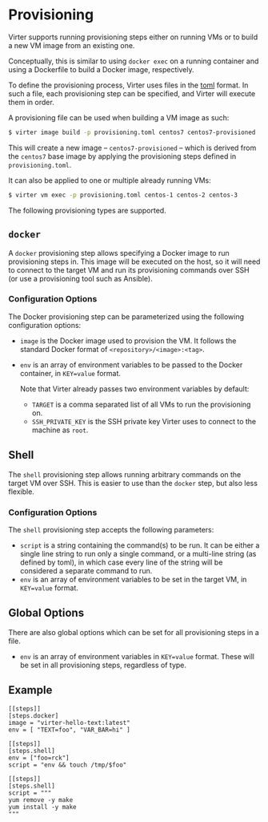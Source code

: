 # Provisioning
Virter supports running provisioning steps either on running VMs or to build a new VM image from an existing one.

Conceptually, this is similar to using `docker exec` on a running container and using a Dockerfile to build a Docker image, respectively.

To define the provisioning process, Virter uses files in the [toml](https://github.com/toml-lang/toml) format. In such a file, each provisioning step can be specified, and Virter will execute them in order.

A provisioning file can be used when building a VM image as such:
```sh
$ virter image build -p provisioning.toml centos7 centos7-provisioned
```
This will create a new image – `centos7-provisioned` – which is derived from the `centos7` base image by applying the provisioning steps defined in `provisioning.toml`.

It can also be applied to one or multiple already running VMs:
```sh
$ virter vm exec -p provisioning.toml centos-1 centos-2 centos-3
```

The following provisioning types are supported.

## `docker`
A `docker` provisioning step allows specifying a Docker image to run provisioning steps in. This image will be executed on the host, so it will need to connect to the target VM and run its provisioning commands over SSH (or use a provisioning tool such as Ansible).

### Configuration Options
The Docker provisioning step can be parameterized using the following configuration options:
* `image` is the Docker image used to provision the VM. It follows the standard Docker format of `<repository>/<image>:<tag>`.
* `env` is an array of environment variables to be passed to the Docker container, in `KEY=value` format.

  Note that Virter already passes two environment variables by default:
  * `TARGET` is a comma separated list of all VMs to run the provisioning on.
  * `SSH_PRIVATE_KEY` is the SSH private key Virter uses to connect to the machine as `root`.

## Shell
The `shell` provisioning step allows running arbitrary commands on the target VM over SSH. This is easier to use than the `docker` step, but also less flexible.

### Configuration Options
The `shell` provisioning step accepts the following parameters:
* `script` is a string containing the command(s) to be run.
  It can be either a single line string to run only a single command, or a multi-line string (as defined by toml), in which case every line of the string will be considered a separate command to run.
* `env` is an array of environment variables to be set in the target VM, in `KEY=value` format.


## Global Options

There are also global options which can be set for all provisioning steps in a file.

* `env` is an array of environment variables in `KEY=value` format. These will be set in all provisioning steps, regardless of type.

## Example
```
[[steps]]
[steps.docker]
image = "virter-hello-text:latest"
env = [ "TEXT=foo", "VAR_BAR=hi" ]

[[steps]]
[steps.shell]
env = ["foo=rck"]
script = "env && touch /tmp/$foo"

[[steps]]
[steps.shell]
script = """
yum remove -y make
yum install -y make
"""
```
